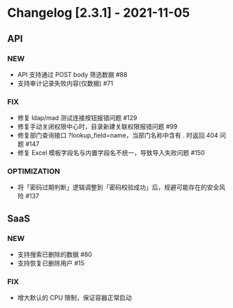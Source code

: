<!-- generated by script, do not modify it manually -->
# Changelog [2.3.1] - 2021-11-05

## API

### NEW

- API 支持通过 POST body 筛选数据 #88
- 支持审计记录失败内容(仅数据) #71

### FIX

- 修复 ldap/mad 测试连接按钮报错问题 #129
- 修复手动关闭权限中心时，目录新建关联权限报错问题 #99
- 修复部门查询接口 ?lookup_field=name，当部门名称中含有 . 时返回 404 问题 #147
- 修复 Excel 模板字段名与内置字段名不统一，导致导入失败问题 #150

### OPTIMIZATION

- 将「密码过期判断」逻辑调整到「密码校验成功」后，规避可能存在的安全风险 #137

## SaaS

### NEW

- 支持搜索已删除的数据 #80
- 支持恢复已删除用户 #15

### FIX

- 增大默认的 CPU 限制，保证容器正常启动
